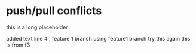 
# push/pull conflicts

this is a long placeholder

added text line 4 , feature 1 branch
using feature1 branch
try this again
this is from f3

